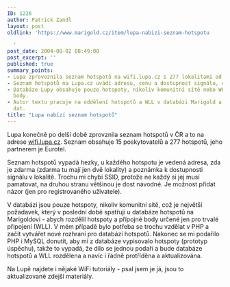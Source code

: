```yaml
---
ID: 1226
author: Patrick Zandl
layout: post
oldlink: 'https://www.marigold.cz/item/lupa-nabizi-seznam-hotspotu

  '
post_date: 2004-08-02 08:49:00
post_excerpt: ''
published: true
summary_points:
- Lupa zprovoznila seznam hotspotů na wifi.lupa.cz s 277 lokalitami od 15 poskytovatelů.
- Seznam hotspotů na Lupa.cz uvádí adresu, cenu a dostupnost signálu, chybí SSID.
- Databáze Lupy obsahuje pouze hotspoty, nikoliv komunitní sítě nebo WLL přípojné
  body.
- Autor textu pracuje na oddělení hotspotů a WLL v databázi Marigold a aktualizaci
  dat.
title: "Lupa nabízí seznam hotspotů"
---
```


<p>
Lupa konečně po delší době zprovznila seznam hotspotů v ČR a to na adrese <a href="http://wifi.lupa.cz">wifi.lupa.cz</a>. Seznam obsahuje 15 poskytovatelů a 277 hotspotů, jeho partnerem je Eurotel.</p>
<p>
Seznam hotspotů vypadá hezky, u každého hotspotu je vedená adresa, zda je zdarma (zdarma tu mají jen dvě lokality) a poznámka k dostupnosti signálu v lokalitě. Trochu mi chybí SSID, protože ne každý si jej musí pamatovat, na druhou stranu většinou je dost návodné. Je možnost přidat názor (jen pro registrovaného uživatele).</p>
<p>
V databázi jsou pouze hotspoty, nikoliv komunitní sítě, což je největší požadavek, který v poslední době spatřuji u databáze hotspotů na Marigoldovi - abych rozdělil hotspoty a přípojné body určené jen pro trvalé připojení (WLL). V mém případě bylo potřeba se trochu vzdělat v PHP a začít vytvářet nové rozhraní pro databázi hotspotů. Nakonec se mi podařilo PHP i MySQL donutit, aby mi z databáze vypisovalo hotspoty (prototyp úspěchu), takže to vypadá, že dílo se jednou podaří a bude databáze hotspotů a WLL rozdělena a navíc i řádně protříděna a aktualizována. </p>
<p>
Na Lupě najdete i nějaké WiFi tutoriály - psal jsem je já, jsou to aktualizované zdejší materiály. </p>